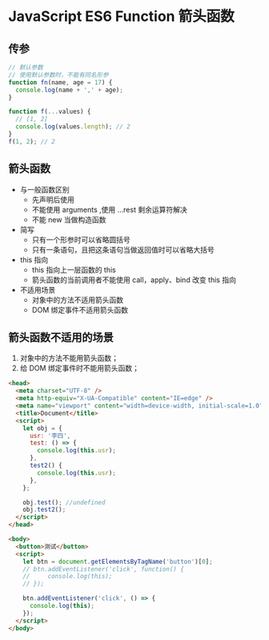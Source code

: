 # JavaScript ES6 Function 箭头函数

## 传参

```js
// 默认参数
// 使用默认参数时，不能有同名形参
function fn(name, age = 17) {
  console.log(name + ',' + age);
}

function f(...values) {
  // [1, 2]
  console.log(values.length); // 2
}
f(1, 2); // 2
```

## 箭头函数

- 与一般函数区别
  - 先声明后使用
  - 不能使用 arguments ,使用 ...rest 剩余运算符解决
  - 不能 new 当做构造函数
- 简写
  - 只有一个形参时可以省略圆括号
  - 只有一条语句，且把这条语句当做返回值时可以省略大括号
- this 指向
  - this 指向上一层函数的 this
  - 箭头函数的当前调用者不能使用 call，apply、bind 改变 this 指向
- 不适用场景
  - 对象中的方法不适用箭头函数
  - DOM 绑定事件不适用箭头函数

## 箭头函数不适用的场景

1. 对象中的方法不能用箭头函数；
2. 给 DOM 绑定事件时不能用箭头函数；

```html
<head>
  <meta charset="UTF-8" />
  <meta http-equiv="X-UA-Compatible" content="IE=edge" />
  <meta name="viewport" content="width=device-width, initial-scale=1.0" />
  <title>Document</title>
  <script>
    let obj = {
      usr: '李四',
      test: () => {
        console.log(this.usr);
      },
      test2() {
        console.log(this.usr);
      },
    };

    obj.test(); //undefined
    obj.test2();
  </script>
</head>

<body>
  <button>测试</button>
  <script>
    let btn = document.getElementsByTagName('button')[0];
    // btn.addEventListener('click', function() {
    //     console.log(this);
    // });

    btn.addEventListener('click', () => {
      console.log(this);
    });
  </script>
</body>
```
